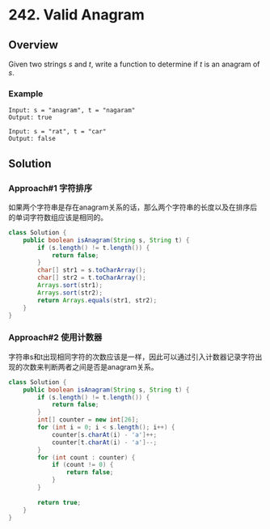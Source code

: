 # 242. Valid Anagram

## Overview

Given two strings *s* and *t*, write a function to determine if *t* is an anagram of *s*.

### Example

```text
Input: s = "anagram", t = "nagaram"
Output: true

Input: s = "rat", t = "car"
Output: false
```

## Solution

### Approach#1 字符排序

如果两个字符串是存在anagram关系的话，那么两个字符串的长度以及在排序后的单词字符数组应该是相同的。

```Java
class Solution {
    public boolean isAnagram(String s, String t) {
        if (s.length() != t.length()) {
            return false;
        }
        char[] str1 = s.toCharArray();
        char[] str2 = t.toCharArray();
        Arrays.sort(str1);
        Arrays.sort(str2);
        return Arrays.equals(str1, str2);
    }
}
```

### Approach#2 使用计数器

字符串s和t出现相同字符的次数应该是一样，因此可以通过引入计数器记录字符出现的次数来判断两者之间是否是anagram关系。

```Java
class Solution {
    public boolean isAnagram(String s, String t) {
        if (s.length() != t.length()) {
            return false;
        }
        int[] counter = new int[26];
        for (int i = 0; i < s.length(); i++) {
            counter[s.charAt(i) - 'a']++;
            counter[t.charAt(i) - 'a']--;
        }
        for (int count : counter) {
            if (count != 0) {
                return false;
            }
        }
        
        return true;
    }
}
```

